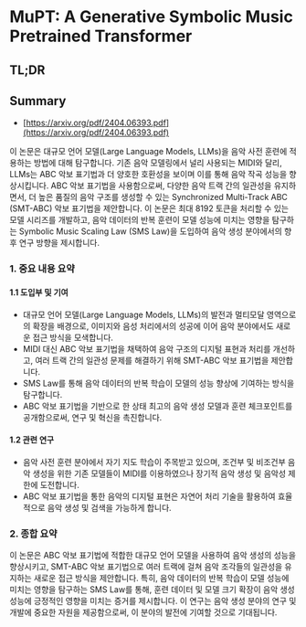 # MuPT: A Generative Symbolic Music Pretrained Transformer
## TL;DR
## Summary
- [https://arxiv.org/pdf/2404.06393.pdf](https://arxiv.org/pdf/2404.06393.pdf)

이 논문은 대규모 언어 모델(Large Language Models, LLMs)을 음악 사전 훈련에 적용하는 방법에 대해 탐구합니다. 기존 음악 모델링에서 널리 사용되는 MIDI와 달리, LLMs는 ABC 악보 표기법과 더 양호한 호환성을 보이며 이를 통해 음악 작곡 성능을 향상시킵니다. ABC 악보 표기법을 사용함으로써, 다양한 음악 트랙 간의 일관성을 유지하면서, 더 높은 품질의 음악 구조를 생성할 수 있는 Synchronized Multi-Track ABC (SMT-ABC) 악보 표기법을 제안합니다. 이 논문은 최대 8192 토큰을 처리할 수 있는 모델 시리즈를 개발하고, 음악 데이터의 반복 훈련이 모델 성능에 미치는 영향을 탐구하는 Symbolic Music Scaling Law (SMS Law)을 도입하여 음악 생성 분야에서의 향후 연구 방향을 제시합니다.

### 1. 중요 내용 요약
#### 1.1 도입부 및 기여
- 대규모 언어 모델(Large Language Models, LLMs)의 발전과 멀티모달 영역으로의 확장을 배경으로, 이미지와 음성 처리에서의 성공에 이어 음악 분야에서도 새로운 접근 방식을 모색합니다.
- MIDI 대신 ABC 악보 표기법을 채택하여 음악 구조의 디지털 표현과 처리를 개선하고, 여러 트랙 간의 일관성 문제를 해결하기 위해 SMT-ABC 악보 표기법을 제안합니다.
- SMS Law를 통해 음악 데이터의 반복 학습이 모델의 성능 향상에 기여하는 방식을 탐구합니다.
- ABC 악보 표기법을 기반으로 한 상태 최고의 음악 생성 모델과 훈련 체크포인트를 공개함으로써, 연구 및 혁신을 촉진합니다.

#### 1.2 관련 연구
- 음악 사전 훈련 분야에서 자기 지도 학습이 주목받고 있으며, 조건부 및 비조건부 음악 생성을 위한 기존 모델들이 MIDI를 이용하였으나 장기적 음악 생성 및 음악성 제한에 도전합니다.
- ABC 악보 표기법을 통한 음악의 디지털 표현은 자연어 처리 기술을 활용하여 효율적으로 음악 생성 및 검색을 가능하게 합니다.

### 2. 종합 요약
이 논문은 ABC 악보 표기법에 적합한 대규모 언어 모델을 사용하여 음악 생성의 성능을 향상시키고, SMT-ABC 악보 표기법으로 여러 트랙에 걸쳐 음악 조각들의 일관성을 유지하는 새로운 접근 방식을 제안합니다. 특히, 음악 데이터의 반복 학습이 모델 성능에 미치는 영향을 탐구하는 SMS Law를 통해, 훈련 데이터 및 모델 크기 확장이 음악 생성 성능에 긍정적인 영향을 미치는 증거를 제시합니다. 이 연구는 음악 생성 분야의 연구 및 개발에 중요한 자원을 제공함으로써, 이 분야의 발전에 기여할 것으로 기대됩니다.